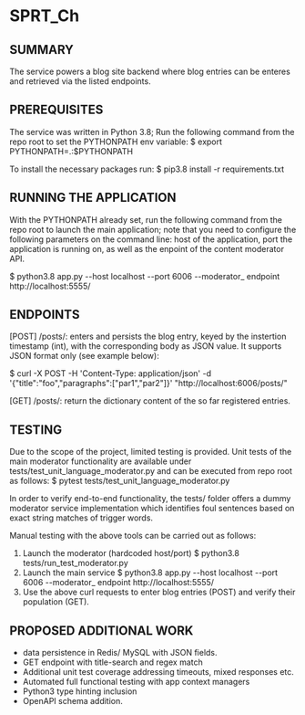 # SPRT_Ch

## SUMMARY

The service powers a blog site backend where blog entries can be enteres and retrieved via the listed endpoints. 


## PREREQUISITES

The service was written in Python 3.8;
Run the following command from the repo root to set the PYTHONPATH env variable:
$ export PYTHONPATH=.:$PYTHONPATH

To install the necessary packages run:
$ pip3.8 install -r requirements.txt


## RUNNING THE APPLICATION

With the PYTHONPATH already set, run the following command from the repo root to launch the main application; note that you need to configure the following parameters on the command line: host of the application, port the application is running on, as well as the enpoint of the 
content moderator API.

$ python3.8 app.py --host localhost --port 6006 --moderator_
endpoint  http://localhost:5555/

## ENDPOINTS

[POST] <host>/posts/: enters and persists the blog entry, keyed by the instertion timestamp (int), with the corresponding body as JSON value. It supports JSON format only (see example below):

$ curl -X POST -H 'Content-Type: application/json' -d '{"title":"foo","paragraphs":["par1","par2"]}'  "http://localhost:6006/posts/"

[GET] <host>/posts/: return the dictionary content of the so far registered entries.


## TESTING

Due to the scope of the project, limited testing is provided.
Unit tests of the main moderator functionality are available under tests/test_unit_language_moderator.py and can be executed from repo root as follows:
$ pytest tests/test_unit_language_moderator.py

In order to verify end-to-end functionality, the tests/ folder offers a dummy moderator service implementation which identifies 
foul sentences based on exact string matches of trigger words.

Manual testing with the above tools can be carried out as follows:
1. Launch the moderator (hardcoded host/port)
$ python3.8 tests/run_test_moderator.py
2. Launch the main service
$ python3.8 app.py --host localhost --port 6006 --moderator_
endpoint  http://localhost:5555/
3. Use the above curl requests to enter blog entries (POST) and verify their population (GET).


## PROPOSED ADDITIONAL WORK
- data persistence in Redis/ MySQL with JSON fields.
- GET endpoint with title-search and regex match
- Additional unit test coverage addressing timeouts, mixed responses etc.
- Automated full functional testing with app context managers
- Python3 type hinting inclusion
- OpenAPI schema addition.


